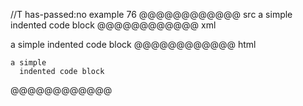 //T has-passed:no
example 76
@@@@@@@@@@@@ src
    a simple
      indented code block
@@@@@@@@@@@@ xml
<?xml version="1.0" encoding="UTF-8"?>
<!DOCTYPE document SYSTEM "CommonMark.dtd">
<document xmlns="http://commonmark.org/xml/1.0">
  <code_block>a simple
  indented code block
</code_block>
</document>
@@@@@@@@@@@@ html
<pre><code>a simple
  indented code block
</code></pre>
@@@@@@@@@@@@
